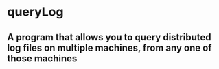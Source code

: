 # queryLog

## A program that allows you to query distributed log files on multiple machines, from any one of those machines
